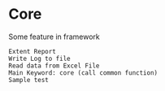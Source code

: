 # Core
Some feature in framework

    Extent Report
    Write Log to file
    Read data from Excel File
    Main Keyword: core (call common function)
    Sample test

